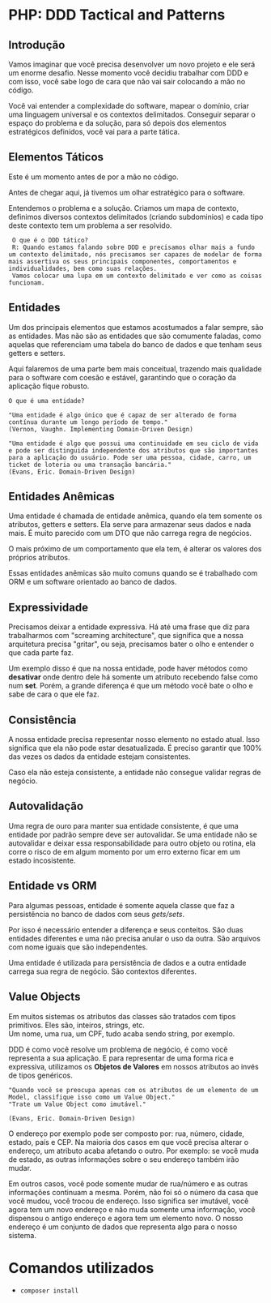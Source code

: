 # PHP: DDD Tactical and Patterns

## Introdução
Vamos imaginar que você precisa desenvolver um novo projeto e ele será um enorme desafio. Nesse momento você decidiu trabalhar com DDD e com isso, você sabe logo de cara que não vai sair colocando a mão no código.

Você vai entender a complexidade do software, mapear o domínio, criar uma linguagem universal e os contextos delimitados. Conseguir separar o espaço do problema e da solução, para só depois dos elementos estratégicos definidos, você vai para a parte tática.

## Elementos Táticos
Este é um momento antes de por a mão no código.

Antes de chegar aqui, já tivemos um olhar estratégico para o software. 

Entendemos o problema e a solução. Criamos um mapa de contexto, definimos diversos contextos delimitados (criando subdominios) e cada tipo deste contexto tem um problema a ser resolvido.

     O que é o DDD tático?
     R: Quando estamos falando sobre DDD e precisamos olhar mais a fundo um contexto delimitado, nós precisamos ser capazes de modelar de forma mais assertiva os seus principais componentes, comportamentos e individualidades, bem como suas relações.
     Vamos colocar uma lupa em um contexto delimitado e ver como as coisas funcionam.

## Entidades
Um dos principais elementos que estamos acostumados a falar sempre, são as entidades. Mas não são as entidades que são comumente faladas, como aquelas que referenciam uma tabela do banco de dados e que tenham seus getters e setters.

Aqui falaremos de uma parte bem mais conceitual, trazendo mais qualidade para o software com coesão e estável, garantindo que o coração da aplicação fique robusto.

    O que é uma entidade?

    "Uma entidade é algo único que é capaz de ser alterado de forma contínua durante um longo período de tempo."
    (Vernon, Vaughn. Implementing Domain-Driven Design)

    "Uma entidade é algo que possui uma continuidade em seu ciclo de vida e pode ser distinguida independente dos atributos que são importantes para a aplicação do usuário. Pode ser uma pessoa, cidade, carro, um ticket de loteria ou uma transação bancária."
    (Evans, Eric. Domain-Driven Design)

## Entidades Anêmicas
Uma entidade é chamada de entidade anêmica, quando ela tem somente os atributos, getters e setters. Ela serve para armazenar seus dados e nada mais. É muito parecido com um DTO que não carrega regra de negócios.

O mais próximo de um comportamento que ela tem, é alterar os valores dos próprios atributos.

Essas entidades anêmicas são muito comuns quando se é trabalhado com ORM e um software orientado ao banco de dados.

## Expressividade
Precisamos deixar a entidade expressiva. Há até uma frase que diz para trabalharmos com "screaming architecture", que significa que a nossa arquitetura precisa "gritar", ou seja, precisamos bater o olho e entender o que cada parte faz.

Um exemplo disso é que na nossa entidade, pode haver métodos como **desativar** onde dentro dele há somente um atributo recebendo false como num **set**. Porém, a grande diferença é que um método você bate o olho e sabe de cara o que ele faz.   

## Consistência
A nossa entidade precisa representar nosso elemento no estado atual. Isso significa que ela não pode estar desatualizada. É preciso garantir que 100% das vezes os dados da entidade estejam consistentes.

Caso ela não esteja consistente, a entidade não consegue validar regras de negócio.

## Autovalidação
Uma regra de ouro para manter sua entidade consistente, é que uma entidade por padrão sempre deve ser autovalidar. Se uma entidade não se autovalidar e deixar essa responsabilidade para outro objeto ou rotina, ela corre o risco de em algum momento por um erro externo ficar em um estado incosistente.

## Entidade vs ORM 
Para algumas pessoas, entidade é somente aquela classe que faz a persistência no banco de dados com seus *gets/sets*. 

Por isso é necessário entender a diferença e seus conteitos. São duas entidades diferentes e uma não precisa anular o uso da outra. São arquivos com nome iguais que são independentes. 

Uma entidade é utilizada para persistência de dados e a outra entidade carrega sua regra de negócio. São contextos diferentes.

## Value Objects
Em muitos sistemas os atributos das classes são tratados com tipos primitivos. Eles são, inteiros, strings, etc. <br> Um nome, uma rua, um CPF, tudo acaba sendo string, por exemplo.

DDD é como você resolve um problema de negócio, é como você representa a sua aplicação. E para representar de uma forma rica e expressiva, utilizamos os **Objetos de Valores** em nossos atributos ao invés de tipos genéricos.

    "Quando você se preocupa apenas com os atributos de um elemento de um Model, classifique isso como um Value Object."
    "Trate um Value Object como imutável."
    
    (Evans, Eric. Domain-Driven Design)

O endereço por exemplo pode ser composto por: rua, número, cidade, estado, país e CEP. Na maioria dos casos em que você precisa alterar o endereço, um atributo acaba afetando o outro. Por exemplo: se você muda de estado, as outras informações sobre o seu endereço também irão mudar.

Em outros casos, você pode somente mudar de rua/número e as outras informações continuam a mesma. Porém, não foi só o número da casa que você mudou, você trocou de endereço. Isso significa ser imutável, você agora tem um novo endereço e não muda somente uma informação, você dispensou o antigo endereço e agora tem um elemento novo. O nosso endereço é um conjunto de dados que representa algo para o nosso sistema. 


# Comandos utilizados
- `composer install`

